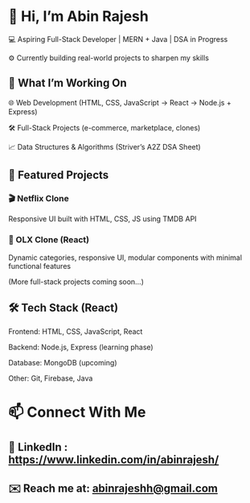 # 👋 Hi, I’m Abin Rajesh

💻 Aspiring Full-Stack Developer | MERN + Java | DSA in Progress

⚙️ Currently building real-world projects to sharpen my skills

## 🚀 What I’m Working On

 🌐 Web Development (HTML, CSS, JavaScript → React → Node.js + Express)

 🛠 Full-Stack Projects (e-commerce, marketplace, clones)

📈 Data Structures & Algorithms (Striver’s A2Z DSA Sheet)

## 📂 Featured Projects
### 🎬 Netflix Clone

Responsive UI built with HTML, CSS, JS using TMDB API

### 🛒 OLX Clone (React)

Dynamic categories, responsive UI, modular components with minimal functional features

(More full-stack projects coming soon…)

## 🛠 Tech Stack (React)

Frontend: HTML, CSS, JavaScript, React

Backend: Node.js, Express (learning phase)

Database: MongoDB (upcoming)

Other: Git, Firebase, Java

# 📫 Connect With Me

## 💼 LinkedIn : https://www.linkedin.com/in/abinrajesh/

## ✉️ Reach me at: abinrajeshh@gmail.com
